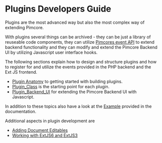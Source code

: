 # Plugins Developers Guide

Plugins are the most advanced way but also the most complex way of extending Pimcore. 

With plugins several things can be archived - they can be just a library of reuseable code 
components, they can utilize [Pimcores event API](../11_Event_API_and_Event_Manager.md) to
extend backend functionality and they can modify and  extend the Pimcore Backend UI by utilizing
Javascript user interface hooks. 

The following sections explain how to design and structure plugins and how to 
register for and utilize the events provided in the PHP backend and the Ext JS frontend.

* [Plugin Anatomy](./01_Plugin_Anatomy.md) to getting started with building plugins.
* [Plugin_Class](./03_Plugin_Serverside.md) is the starting point for each plugin.
* [Plugin_Backend_UI](./05_Plugin_Backend_UI.md) for extending the Pimcore Backend UI with Javascript. 

In addition to these topics also have a look at the [Example](./07_Example.md) provided in 
the documentation. 

Additional aspects in plugin development are 
* [Adding Document Editables](./11_Adding_Document_Editables.md)
* [Working with ExtJS6 and ExtJS3](09_ExtJS6_and_ExtJS3.md)